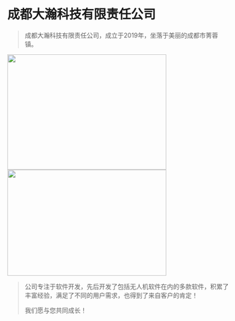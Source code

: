 # 成都大瀚科技有限责任公司
>  成都大瀚科技有限责任公司，成立于2019年，坐落于美丽的成都市菁蓉镇。
<img src="https://gigantic-tech.github.io/gigantic-tech/1.jpg" width=360 height=262 />
<img src="https://gigantic-tech.github.io/gigantic-tech/2.jpg" width=360 height=241 />

>  公司专注于软件开发，先后开发了包括无人机软件在内的多款软件，积累了丰富经验，满足了不同的用户需求，也得到了来自客户的肯定！
>
>  我们愿与您共同成长！


